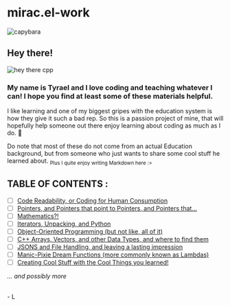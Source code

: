 # mirac.el-work
![capybara](https://user-images.githubusercontent.com/116419708/225995426-9f6284c2-d46a-4c9e-9a2f-316b103ee9b9.jpg)


## Hey there!
![hey there cpp](https://user-images.githubusercontent.com/116419708/225995365-c9e80994-9d72-4fdc-b92c-b5a6f18841ad.gif)

### My name is Tyrael and I **love** coding and teaching whatever I can! I hope you find at least some of these materials helpful.

I like learning and one of my biggest gripes with the education system is how they give it such a bad rep. So this is a passion project of mine,
that will hopefully help someone out there enjoy learning about coding as much as I do. :hugs:

Do note that most of these do not come from an actual Education background, but from someone who just wants to share some cool stuff he learned about.
<sub> Plus I quite enjoy writing Markdown here :\></sub>
<br>

## **TABLE OF CONTENTS :**

- [ ] [Code Readability, or Coding for Human Consumption](READABILITY/README.md)
- [ ] [Pointers, and Pointers that point to Pointers, and Pointers that...](POINTERS/README.md)
- [ ] [Mathematics?!](MATH/README.md)
- [ ] [Iterators, Unpacking, and Python](LOOP/README.md)
- [ ] [Object-Oriented Programming (but not like, all of it)](OOP/README.md)
- [ ] [C++ Arrays, Vectors, and other Data Types, and where to find them](ADT/README.md)
- [ ] [JSONS and File Handling, and leaving a lasting impression](JSON/README.md)
- [ ] [Manic-Pixie Dream Functions (more commonly known as Lambdas)](LAMBDA/README.md)
- [ ] [Creating Cool Stuff with the Cool Things you learned!](COOLSTUFF/README.md)

*... and possibly more*
<br><br>

\- L
